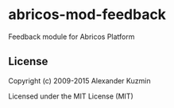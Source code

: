 # abricos-mod-feedback

Feedback module for Abricos Platform


## License
Copyright (c) 2009-2015 Alexander Kuzmin

Licensed under the MIT License (MIT)